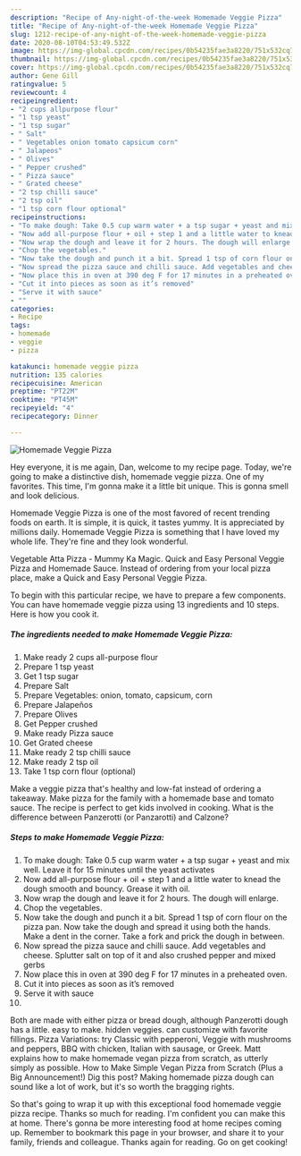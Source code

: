 ```yaml
---
description: "Recipe of Any-night-of-the-week Homemade Veggie Pizza"
title: "Recipe of Any-night-of-the-week Homemade Veggie Pizza"
slug: 1212-recipe-of-any-night-of-the-week-homemade-veggie-pizza
date: 2020-08-10T04:53:49.532Z
image: https://img-global.cpcdn.com/recipes/0b54235fae3a8220/751x532cq70/homemade-veggie-pizza-recipe-main-photo.jpg
thumbnail: https://img-global.cpcdn.com/recipes/0b54235fae3a8220/751x532cq70/homemade-veggie-pizza-recipe-main-photo.jpg
cover: https://img-global.cpcdn.com/recipes/0b54235fae3a8220/751x532cq70/homemade-veggie-pizza-recipe-main-photo.jpg
author: Gene Gill
ratingvalue: 5
reviewcount: 4
recipeingredient:
- "2 cups allpurpose flour"
- "1 tsp yeast"
- "1 tsp sugar"
- " Salt"
- " Vegetables onion tomato capsicum corn"
- " Jalapeos"
- " Olives"
- " Pepper crushed"
- " Pizza sauce"
- " Grated cheese"
- "2 tsp chilli sauce"
- "2 tsp oil"
- "1 tsp corn flour optional"
recipeinstructions:
- "To make dough: Take 0.5 cup warm water + a tsp sugar + yeast and mix well. Leave it for 15 minutes until the yeast activates"
- "Now add all-purpose flour + oil + step 1 and a little water to knead the dough smooth and bouncy. Grease it with oil."
- "Now wrap the dough and leave it for 2 hours. The dough will enlarge."
- "Chop the vegetables."
- "Now take the dough and punch it a bit. Spread 1 tsp of corn flour on the pizza pan. Now take the dough and spread it using both the hands. Make a dent in the corner. Take a fork and prick the dough in between."
- "Now spread the pizza sauce and chilli sauce. Add vegetables and cheese. Splutter salt on top of it and also crushed pepper and mixed gerbs"
- "Now place this in oven at 390 deg F for 17 minutes in a preheated oven."
- "Cut it into pieces as soon as it’s removed"
- "Serve it with sauce"
- ""
categories:
- Recipe
tags:
- homemade
- veggie
- pizza

katakunci: homemade veggie pizza 
nutrition: 135 calories
recipecuisine: American
preptime: "PT22M"
cooktime: "PT45M"
recipeyield: "4"
recipecategory: Dinner

---
```



![Homemade Veggie Pizza](https://img-global.cpcdn.com/recipes/0b54235fae3a8220/751x532cq70/homemade-veggie-pizza-recipe-main-photo.jpg)

Hey everyone, it is me again, Dan, welcome to my recipe page. Today, we're going to make a distinctive dish, homemade veggie pizza. One of my favorites. This time, I'm gonna make it a little bit unique. This is gonna smell and look delicious.

Homemade Veggie Pizza is one of the most favored of recent trending foods on earth. It is simple, it is quick, it tastes yummy. It is appreciated by millions daily. Homemade Veggie Pizza is something that I have loved my whole life. They're fine and they look wonderful.

Vegetable Atta Pizza - Mummy Ka Magic. Quick and Easy Personal Veggie Pizza and Homemade Sauce. Instead of ordering from your local pizza place, make a Quick and Easy Personal Veggie Pizza.


To begin with this particular recipe, we have to prepare a few components. You can have homemade veggie pizza using 13 ingredients and 10 steps. Here is how you cook it.

<!--inarticleads1-->

##### The ingredients needed to make Homemade Veggie Pizza:

1. Make ready 2 cups all-purpose flour
1. Prepare 1 tsp yeast
1. Get 1 tsp sugar
1. Prepare  Salt
1. Prepare  Vegetables: onion, tomato, capsicum, corn
1. Prepare  Jalapeños
1. Prepare  Olives
1. Get  Pepper crushed
1. Make ready  Pizza sauce
1. Get  Grated cheese
1. Make ready 2 tsp chilli sauce
1. Make ready 2 tsp oil
1. Take 1 tsp corn flour (optional)


Make a veggie pizza that&#39;s healthy and low-fat instead of ordering a takeaway. Make pizza for the family with a homemade base and tomato sauce. The recipe is perfect to get kids involved in cooking. What is the difference between Panzerotti (or Panzarotti) and Calzone? 

<!--inarticleads2-->

##### Steps to make Homemade Veggie Pizza:

1. To make dough: Take 0.5 cup warm water + a tsp sugar + yeast and mix well. Leave it for 15 minutes until the yeast activates
1. Now add all-purpose flour + oil + step 1 and a little water to knead the dough smooth and bouncy. Grease it with oil.
1. Now wrap the dough and leave it for 2 hours. The dough will enlarge.
1. Chop the vegetables.
1. Now take the dough and punch it a bit. Spread 1 tsp of corn flour on the pizza pan. Now take the dough and spread it using both the hands. Make a dent in the corner. Take a fork and prick the dough in between.
1. Now spread the pizza sauce and chilli sauce. Add vegetables and cheese. Splutter salt on top of it and also crushed pepper and mixed gerbs
1. Now place this in oven at 390 deg F for 17 minutes in a preheated oven.
1. Cut it into pieces as soon as it’s removed
1. Serve it with sauce
1. 


Both are made with either pizza or bread dough, although Panzerotti dough has a little. easy to make. hidden veggies. can customize with favorite fillings. Pizza Variations: try Classic with pepperoni, Veggie with mushrooms and peppers, BBQ with chicken, Italian with sausage, or Greek. Matt explains how to make homemade vegan pizza from scratch, as utterly simply as possible. How to Make Simple Vegan Pizza from Scratch (Plus a Big Announcement!) Dig this post? Making homemade pizza dough can sound like a lot of work, but it&#39;s so worth the bragging rights. 

So that's going to wrap it up with this exceptional food homemade veggie pizza recipe. Thanks so much for reading. I'm confident you can make this at home. There's gonna be more interesting food at home recipes coming up. Remember to bookmark this page in your browser, and share it to your family, friends and colleague. Thanks again for reading. Go on get cooking!
